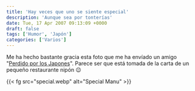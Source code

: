 ```yaml
---
title: 'Hay veces que uno se siente especial'
description: 'Aunque sea por tonterías'
date: Tue, 17 Apr 2007 09:13:09 +0000
draft: false
tags: ['Humor', 'Japón']
categories: ['Varios']
---
```


Me ha hecho bastante gracia esta foto que me ha envíado un amigo "[Perdido por los Japones](http://flapyinjapan.com/)". Parece ser que está tomada de la carta de un pequeño restaurante nipón :wink:

{{< fg src="special.webp" alt="Special Manu" >}}
